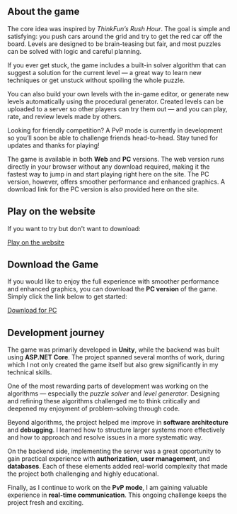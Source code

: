 <section>
      <h2>About the game</h2>

  <p>
    The core idea was inspired by <em>ThinkFun’s Rush Hour</em>. The goal is simple and satisfying:
    you push cars around the grid and try to get the red car off the board. Levels are designed
    to be brain-teasing but fair, and most puzzles can be solved with logic and careful planning.
  </p>

  <p>
    If you ever get stuck, the game includes a built-in solver algorithm that can suggest a
    solution for the current level — a great way to learn new techniques or get unstuck
    without spoiling the whole puzzle.
  </p>

  <p>
    You can also build your own levels with the in-game editor, or generate new levels
    automatically using the procedural generator. Created levels can be uploaded to a server
    so other players can try them out — and you can play, rate, and review levels made by others.
  </p>

  <p>
    Looking for friendly competition? A PvP mode is currently in development so you’ll soon
    be able to challenge friends head-to-head. Stay tuned for updates and thanks for playing!
  </p>

  <p>
    The game is available in both <strong>Web</strong> and <strong>PC</strong> versions.
    The web version runs directly in your browser without any download required, making it
    the fastest way to jump in and start playing right here on the site.  
    The PC version, however, offers smoother performance and enhanced graphics.  
    A download link for the PC version is also provided here on the site.
  </p>
</section>

<section>
  <h2 id="download">Play on the website</h2>

  <p>
    If you want to try but don't want to download:
  </p>

  <p>
  <a href="https://balint2cargame.xyz" target="_blank" rel="noopener noreferrer" class="download-btn">
    Play on the website
  </a>
  </p>
</section>


<section>
  <h2 id="download">Download the Game</h2>

  <p>
    If you would like to enjoy the full experience with smoother performance and enhanced graphics,
    you can download the <strong>PC version</strong> of the game.  
    Simply click the link below to get started:
  </p>

  <p>
  <a href="https://www.mediafire.com/file/ya99x81todldg2p/Car_Game_PC_version.zip/file" target="_blank" rel="noopener noreferrer" class="download-btn">
    Download for PC
  </a>
  </p>
</section>

<section>
  <h2 id="development">Development journey</h2>

  <p>
    The game was primarily developed in <strong>Unity</strong>, while the backend was built using
    <strong>ASP.NET Core</strong>. The project spanned several months of work, during which I not
    only created the game itself but also grew significantly in my technical skills.
  </p>

  <p>
    One of the most rewarding parts of development was working on the algorithms — especially the
    <em>puzzle solver</em> and <em>level generator</em>. Designing and refining these algorithms
    challenged me to think critically and deepened my enjoyment of problem-solving through code.
  </p>

  <p>
    Beyond algorithms, the project helped me improve in <strong>software architecture</strong> and
    <strong>debugging</strong>. I learned how to structure larger systems more effectively and how
    to approach and resolve issues in a more systematic way.
  </p>

  <p>
    On the backend side, implementing the server was a great opportunity to gain practical
    experience with <strong>authorization</strong>, <strong>user management</strong>, and
    <strong>databases</strong>. Each of these elements added real-world complexity that made the
    project both challenging and highly educational.
  </p>

  <p>
    Finally, as I continue to work on the <strong>PvP mode</strong>, I am gaining valuable
    experience in <strong>real-time communication</strong>. This ongoing challenge keeps the project fresh and exciting.
  </p>
</section>
